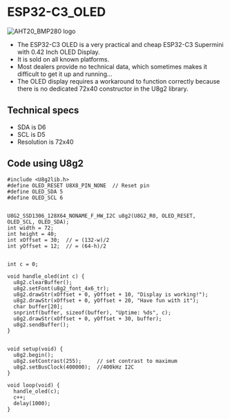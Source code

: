 # ESP32-C3_OLED
![AHT20_BMP280 logo](https://github.com/peff74/ESP32-C3_OLED/blob/main/ESP32-C3_oled.jpg)


- The ESP32-C3 OLED is a very practical and cheap ESP32-C3 Supermini with 0.42 Inch OLED Display.
- It is sold on all known platforms.
- Most dealers provide no technical data, which sometimes makes it difficult to get it up and running...
- The OLED display requires a workaround to function correctly because there is no dedicated 72x40 constructor in the U8g2 library.



## Technical specs
- SDA is D6
- SCL is D5
- Resolution is 72x40

## Code using U8g2

```
#include <U8g2lib.h>
#define OLED_RESET U8X8_PIN_NONE  // Reset pin
#define OLED_SDA 5
#define OLED_SCL 6


U8G2_SSD1306_128X64_NONAME_F_HW_I2C u8g2(U8G2_R0, OLED_RESET, OLED_SCL, OLED_SDA);
int width = 72;
int height = 40;
int xOffset = 30;  // = (132-w)/2
int yOffset = 12;  // = (64-h)/2


int c = 0;

void handle_oled(int c) {
  u8g2.clearBuffer();
  u8g2.setFont(u8g2_font_4x6_tr);
  u8g2.drawStr(xOffset + 0, yOffset + 10, "Display is working!");
  u8g2.drawStr(xOffset + 0, yOffset + 20, "Have fun with it");
  char buffer[20];
  snprintf(buffer, sizeof(buffer), "Uptime: %ds", c);
  u8g2.drawStr(xOffset + 0, yOffset + 30, buffer);
  u8g2.sendBuffer();
}


void setup(void) {
  u8g2.begin();
  u8g2.setContrast(255);     // set contrast to maximum
  u8g2.setBusClock(400000);  //400kHz I2C
}

void loop(void) {
  handle_oled(c);
  c++;
  delay(1000);
}
```
